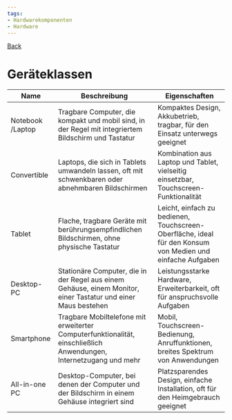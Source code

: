 ```yaml
---
tags:
- Hardwarekomponenten
- Hardware
---
```

[Back](Uebersicht%20der%20Hardwarekomponenten%20Themen.md)
# Geräteklassen
| Name             | Beschreibung                                                                                                       | Eigenschaften                                                                                               |
| ---------------- | ------------------------------------------------------------------------------------------------------------------ | ----------------------------------------------------------------------------------------------------------- |
| Notebook /Laptop | Tragbare Computer, die kompakt und mobil sind, in der Regel mit integriertem Bildschirm und Tastatur               | Kompaktes Design, Akkubetrieb, tragbar, für den Einsatz unterwegs geeignet                                  |
| Convertible      | Laptops, die sich in Tablets umwandeln lassen, oft mit schwenkbaren oder abnehmbaren Bildschirmen                  | Kombination aus Laptop und Tablet, vielseitig einsetzbar, Touchscreen- Funktionalität                       |
| Tablet           | Flache, tragbare Geräte mit berührungsempfindlichen Bildschirmen, ohne physische Tastatur                          | Leicht, einfach zu bedienen, Touchscreen- Oberfläche, ideal für den Konsum von Medien und einfache Aufgaben |
| Desktop-PC       | Stationäre Computer, die in der Regel aus einem Gehäuse, einem Monitor, einer Tastatur und einer Maus bestehen     | Leistungsstarke Hardware, Erweiterbarkeit, oft für anspruchsvolle Aufgaben                                  |
| Smartphone       | Tragbare Mobiltelefone mit erweiterter Computerfunktionalität, einschließlich Anwendungen, Internetzugang und mehr | Mobil, Touchscreen- Bedienung, Anruffunktionen, breites Spektrum von Anwendungen                            |
| All-in-one PC    | Desktop-Computer, bei denen der Computer und der Bildschirm in einem Gehäuse integriert sind                       | Platzsparendes Design, einfache Installation, oft für den Heimgebrauch geeignet                             |
